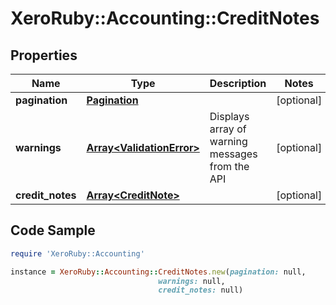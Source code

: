 # XeroRuby::Accounting::CreditNotes

## Properties

Name | Type | Description | Notes
------------ | ------------- | ------------- | -------------
**pagination** | [**Pagination**](Pagination.md) |  | [optional] 
**warnings** | [**Array&lt;ValidationError&gt;**](ValidationError.md) | Displays array of warning messages from the API | [optional] 
**credit_notes** | [**Array&lt;CreditNote&gt;**](CreditNote.md) |  | [optional] 

## Code Sample

```ruby
require 'XeroRuby::Accounting'

instance = XeroRuby::Accounting::CreditNotes.new(pagination: null,
                                 warnings: null,
                                 credit_notes: null)
```


